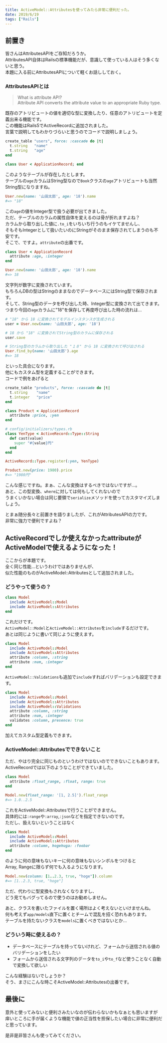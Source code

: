 ```yaml
---
title: ActiveModel::Attributesを使ってみたら非常に便利だった。
date: 2019/6/19
tags: ["Rails"]
---
```


## 前置き
皆さんはAttributesAPIをご存知だろうか。  
AttributesAPI自体はRailsの標準機能だが、意識して使っている人はそう多くないと思う。  
本題に入る前にAttributesAPIについて軽くお話ししておく。  

### AttributesAPIとは
> What is attribute API?  
Attribute API converts the attribute value to an appropriate Ruby type.

既存のアトリビュートの値を適切な型に変換したり、任意のアトリビュートを定義出来る機能です。  
この機能はRails5でActiveRecordに追加されました。  
言葉で説明してもわかりづらいと思うのでコードで説明しましょう。
```ruby
create_table "users", force: :cascade do |t|
  t.string   "name"
  t.string   "age"
end
```
```ruby
class User < ApplicationRecord; end
```
このようなテーブルが存在したとします。  
テーブルの`age`カラムはString型なので`Book`クラスの`age`アトリビュートも当然String型になりますね。
```ruby
User.new(name: '山田太郎', age: '18').name
#=> "18"
```
この`age`の値をInteger型で扱う必要が出てきました。  
ただ、テーブルのカラムの属性自体を変えるのは骨が折れますよね？  
カラムから取り出した値に`.to_i`をいちいち行うのもイケてませんし、  
そもそもIntegerとして扱いたいのにStringがそのまま保存されてしまうのも不安です。  
そこで、ですよ。`attribute`の出番です。  
```ruby
class User < ApplicationRecord
  attribute :age, :integer
end
```
```ruby
User.new(name: '山田太郎', age: '18').name
#=> 18
```
文字列が数字に変換されています。  
もちろんDBの型はStringのままなのでデータベースにはString型で保存されます。  
そして、String型のデータを呼び出した時、Integer型に変換されて出てきます。  
つまり今回の`age`カラムに"18"を保存して再度呼び出した時の流れは...
```ruby
# "18" から 18 に変換されてモデルインスタンスが生成される
user = User.new(name: '山田太郎', age: '18')

# 18 から "18" に変換されてString型のカラムに保存される
user.save

# String型のカラムから取り出した "１８" から 18 に変換されて呼び出される
User.find_by(name: '山田太郎').age
#=> 18
```
といった具合になります。  
他にもカスタム型を定義することができます。  
コードで例をあげると
```ruby
create_table "products", force: :cascade do |t|
  t.string    "name"
  t.integer   "price"
end
```
```ruby
class Product < ApplicationRecord
  attribute :price, :yen
end
```
```ruby
# config/initializers/types.rb
class YenType < ActiveRecord::Type::String
  def cast(value)
    super "#{value}円"
  end
end

ActiveRecord::Type.register(:yen, YenType)
```
```ruby
Product.new(price: 1980).price
#=> "1980円"
```
こんな感じですね。まぁ、こんな変換はするべきではないですが...。  
あと、この型変換、`where`に対しては何もしてくれないので  
うまくいかない場合は同じ要領で`serialize`メソッドを使ってカスタマイズしましょう。

とまぁ随分長々と前置きを語りましたが、これがAttributesAPIの力です。  
非常に強力で便利ですよね？

## ActiveRecordでしか使えなかったattributeがActiveModelで使えるようになった！
ここからが本題です。  
全く同じ性能...というわけではありませんが、  
似た性能のものがActiveModel::Attributesとして追加されました。  

### どうやって使うの？
```ruby
class Model
  include ActiveModel::Model
  include ActiveModel::Attributes
end
```
これだけです。  
`ActiveModel::Model`と`ActiveModel::Attributes`を`include`するだけです。  
あとは同じように書いて同じように使えます。
```ruby
class Model
  include ActiveModel::Model
  include ActiveModel::Attributes
  attribute :column, :string
  attribute :num, :integer
end
```
`ActiveModel::Validations`も追加で`include`すればバリデーションも設定できます。
```ruby
class Model
  include ActiveModel::Model
  include ActiveModel::Attributes
  include ActiveModel::Validations
  attribute :column, :string
  attribute :num, :integer
  validates :column, presence: true
end
```
加えてカスタム型定義もできます。

### ActiveModel::Attributesでできないこと
ただ、やはり完全に同じものというわけではないのでできないこともあります。  
ActiveRecordでは以下のようなことができていました。
```ruby
class Model
  attribute :float_range, :float, range: true
end
```
```ruby
Model.new(float_range: '[1, 2.5]').float_range
#=> 1.0..2.5
```
これをActiveModel::Attributesで行うことができません。  
具体的には`:range`や`:array`,`:json`などを指定できないのです。  
ただし、扱えないということはなく
```ruby
class Model
  include ActiveModel::Model
  include ActiveModel::Attributes
  attribute :column, hogehuga: :foobar
end
```
のように何の意味もないキーに何の意味もないシンボルをつけると  
Array, Rangeに限らず何でも入るようになります。
```ruby
Model.new(column: [1..2.3, true, "hoge"]).column
#=> [1..2.3, true, "hoge"]
```
ただ、代わりに型変換もされなくなりますし、  
どう見てもバグってるので使うのはお勧めしません。

あと、クラスを書いたファイルを置く場所はよく考えないといけませんね。  
何も考えず`app/models`直下に置くとチームで混乱を招く恐れもあります。  
テーブルを持たないクラスを`models`に置くべきではないとか...

### どういう時に使えるの？
- データベースにテーブルを持ってないけれど、フォームから送信される値のバリデーションをしたい
- フォームから送信される文字列のデータを`to_i`や`to_f`など使うことなく自動で変換して欲しい

こんな経験はないでしょうか？  
そう、まさにこんな時こそActiveModel::Attributesの出番です。

## 最後に
意外と使ってみないと便利さみたいなのが伝わらないかもなぁとも思いますが  
痒いところに手が届くような機能で値の正当性を担保したい場合に非常に便利だと思っています。  

是非是非皆さんも使ってみてください。
